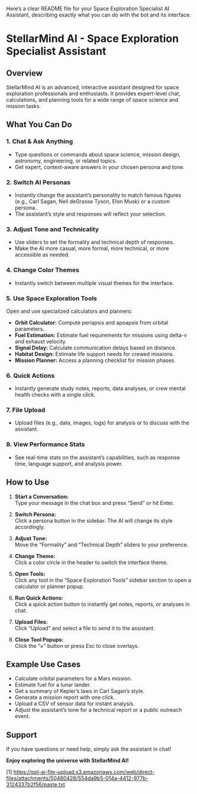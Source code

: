 Here’s a clear README file for your Space Exploration Specialist AI Assistant, describing exactly what you can do with the bot and its interface:

# StellarMind AI - Space Exploration Specialist Assistant

## Overview

StellarMind AI is an advanced, interactive assistant designed for space exploration professionals and enthusiasts. It provides expert-level chat, calculations, and planning tools for a wide range of space science and mission tasks.

## What You Can Do

### 1. **Chat & Ask Anything**
- Type questions or commands about space science, mission design, astronomy, engineering, or related topics.
- Get expert, context-aware answers in your chosen persona and tone.

### 2. **Switch AI Personas**
- Instantly change the assistant’s personality to match famous figures (e.g., Carl Sagan, Neil deGrasse Tyson, Elon Musk) or a custom persona.
- The assistant’s style and responses will reflect your selection.

### 3. **Adjust Tone and Technicality**
- Use sliders to set the formality and technical depth of responses.
- Make the AI more casual, more formal, more technical, or more accessible as needed.

### 4. **Change Color Themes**
- Instantly switch between multiple visual themes for the interface.

### 5. **Use Space Exploration Tools**
Open and use specialized calculators and planners:
- **Orbit Calculator:** Compute periapsis and apoapsis from orbital parameters.
- **Fuel Estimation:** Estimate fuel requirements for missions using delta-v and exhaust velocity.
- **Signal Delay:** Calculate communication delays based on distance.
- **Habitat Design:** Estimate life support needs for crewed missions.
- **Mission Planner:** Access a planning checklist for mission phases.

### 6. **Quick Actions**
- Instantly generate study notes, reports, data analyses, or crew mental health checks with a single click.

### 7. **File Upload**
- Upload files (e.g., data, images, logs) for analysis or to discuss with the assistant.

### 8. **View Performance Stats**
- See real-time stats on the assistant’s capabilities, such as response time, language support, and analysis power.

## How to Use

1. **Start a Conversation:**  
   Type your message in the chat box and press “Send” or hit Enter.

2. **Switch Persona:**  
   Click a persona button in the sidebar. The AI will change its style accordingly.

3. **Adjust Tone:**  
   Move the “Formality” and “Technical Depth” sliders to your preference.

4. **Change Theme:**  
   Click a color circle in the header to switch the interface theme.

5. **Open Tools:**  
   Click any tool in the “Space Exploration Tools” sidebar section to open a calculator or planner popup.

6. **Run Quick Actions:**  
   Click a quick action button to instantly get notes, reports, or analyses in chat.

7. **Upload Files:**  
   Click “Upload” and select a file to send it to the assistant.

8. **Close Tool Popups:**  
   Click the “×” button or press Esc to close overlays.

## Example Use Cases

- Calculate orbital parameters for a Mars mission.
- Estimate fuel for a lunar lander.
- Get a summary of Kepler’s laws in Carl Sagan’s style.
- Generate a mission report with one click.
- Upload a CSV of sensor data for instant analysis.
- Adjust the assistant’s tone for a technical report or a public outreach event.

## Support

If you have questions or need help, simply ask the assistant in chat!

**Enjoy exploring the universe with StellarMind AI!**

[1] https://ppl-ai-file-upload.s3.amazonaws.com/web/direct-files/attachments/50480428/554da9b5-014a-4412-977b-3124337b2f56/paste.txt
